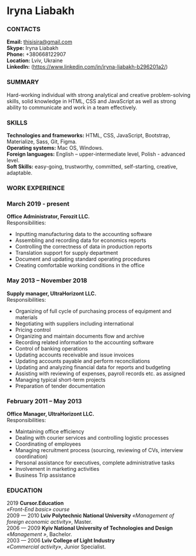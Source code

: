 # Iryna Liabakh

### **CONTACTS**

**Email:** thisisira@gmail.com
\
**Skype:** Iryna Liabakh
\
**Phone:** +380668122907
\
**Location:** Lviv, Ukraine
\
**LinkedIn:** (https://www.linkedin.com/in/iryna-liabakh-b296201a2/)  

### **SUMMARY**
Hard-working individual with strong analytical and creative problem-solving skills, solid knowledge in HTML, CSS and JavaScript as well as strong ability to communicate and work in a team effectively.
 
### **SKILLS**
**Technologies and frameworks:** HTML, CSS, JavaScript, Bootstrap, Materialize, Sass, Git, Figma.
\
**Operating systems:** Mac OS, Windows.
\
**Foreign languages:** English – upper-intermediate level, Polish  - advanced level.
\
**Soft Skills:** easy-going, trustworthy, committed, self-starting, creative, adaptable.

### **WORK EXPERIENCE**

### March 2019 - present 
 **Office Administrator, Ferozit LLC.**
 \
Responsibilities:		
* Inputting manufacturing data to the accounting software	
* Assembling and recording data for economics reports	
* Controlling the correctness of data in production reports
* Translation support for supply department	
* Document and updating standard operating procedures	
* Creating comfortable working conditions in the office

### May 2013 – November 2018 
 **Supply manager, UltraHorizont LLC.**
 \
Responsibilities:	
* Organizing of full cycle of purchasing process of equipment and materials	
* Negotiating with suppliers including international 	
* Pricing control	
* Organizing and maintain documents flow and archive	
* Recording related information to the accounting software	
* Control of banking operations	
* Updating accounts receivable and issue invoices	
* Updating accounts payable and perform reconciliations	
* Updating and analyzing financial data for reports and budgeting	
* Assisting with reviewing of expenses, payroll records etc. as assigned	
* Managing typical short-term projects	
* Preparation of tender documentation	


### February 2011 – May 2013 
 **Office Manager, UltraHorizont LLC.**
 \
Responsibilities:	
* Maintaining office efficiency	
* Dealing with  courier services and controlling logistic processes	
* Coordinating of employees	
* Managing recruitment process (sourcing, reviewing of CVs, interview coordination)
* Personal assistance for executives, complete administrative tasks
* Involvement in marketing activities	
* Business Trip assistance 

### **EDUCATION**
2019
**Cursor.Education**	
_«Front-End basic» course_
\
2009 — 2010
**Lviv Polytechnic National University**
_«Management of foreign economic activity»_, Master.
\
2006 — 2009
**Kyiv National University of Technologies and Design**
_«Management »_, Bachelor.
\
2003 — 2006 
**Lviv College of Light Industry**	 
_«Commercial activity»_, Junior Specialist.	
 
